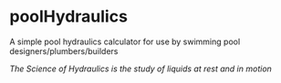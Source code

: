 # poolHydraulics
A simple pool hydraulics calculator for use by swimming pool designers/plumbers/builders 

*The Science of Hydraulics is the study of liquids at rest and in motion*

 




